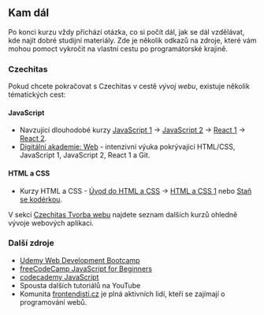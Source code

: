 ## Kam dál

Po konci kurzu vždy přichází otázka, co si počít dál, jak se dál vzdělávat, kde najít dobré studijní materiály. Zde je několik odkazů na zdroje, které vám mohou pomoct vykročit na vlastní cestu po programátorské krajině.

### Czechitas

Pokud chcete pokračovat s Czechitas v cestě _vývoj webu_, existuje několik tématických cest:

#### JavaScript

- Navzující dlouhodobé kurzy [JavaScript 1](https://www.czechitas.cz/kurzy/javascript-1) → [JavaScript 2](https://www.czechitas.cz/kurzy/javascript-2) → [React 1](https://www.czechitas.cz/kurzy/react-1) → [React 2](https://www.czechitas.cz/kurzy/react-2).
- [Digitální akademie: Web](https://www.czechitas.cz/kurzy/digitalni-akademie-web) - intenzivní výuka pokrývající HTML/CSS, JavaScript 1, JavaScript 2, React 1 a Git.

#### HTML a CSS

- Kurzy HTML a CSS - [Úvod do HTML a CSS](https://www.czechitas.cz/kurzy/uvod-do-html-a-css) → [HTML a CSS 1](https://www.czechitas.cz/kurzy/html-a-css-1) nebo [Staň se kodérkou](https://www.czechitas.cz/kurzy/stan-se-koderkou).

V sekci [Czechitas Tvorba webu](https://www.czechitas.cz/tema/tvorba-webu) najdete seznam dalších kurzů ohledně vývoje webových aplikaci.

### Další zdroje

- [Udemy Web Development Bootcamp](https://www.udemy.com/course/the-complete-web-development-bootcamp)
- [freeCodeCamp JavaScript for Beginners](https://www.freecodecamp.org/news/full-javascript-course-for-beginners)
- [codecademy JavaScript](https://www.codecademy.com/catalog/language/javascript)
- Spousta dalších tutoriálů na YouTube
- Komunita [frontendisti.cz](https://frontendisti.cz) je plná aktivních lidí, kteří se zajímají o programování webů.
